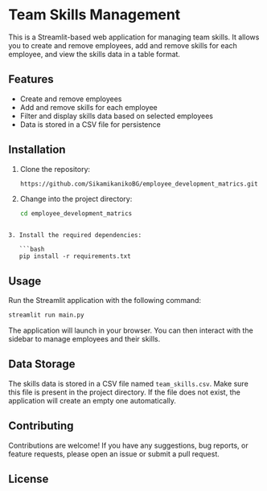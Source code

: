 # Team Skills Management

This is a Streamlit-based web application for managing team skills. It allows you to create and remove employees, add and remove skills for each employee, and view the skills data in a table format.

## Features

- Create and remove employees
- Add and remove skills for each employee
- Filter and display skills data based on selected employees
- Data is stored in a CSV file for persistence

## Installation

1. Clone the repository:

   ```bash
   https://github.com/SikamikanikoBG/employee_development_matrics.git
   ```

2. Change into the project directory:

   ```bash
   cd employee_development_matrics
```

3. Install the required dependencies:

   ```bash
   pip install -r requirements.txt
   ```

## Usage

Run the Streamlit application with the following command:

```bash
streamlit run main.py
```

The application will launch in your browser. You can then interact with the sidebar to manage employees and their skills.

## Data Storage

The skills data is stored in a CSV file named `team_skills.csv`. Make sure this file is present in the project directory. If the file does not exist, the application will create an empty one automatically.

## Contributing

Contributions are welcome! If you have any suggestions, bug reports, or feature requests, please open an issue or submit a pull request.

## License